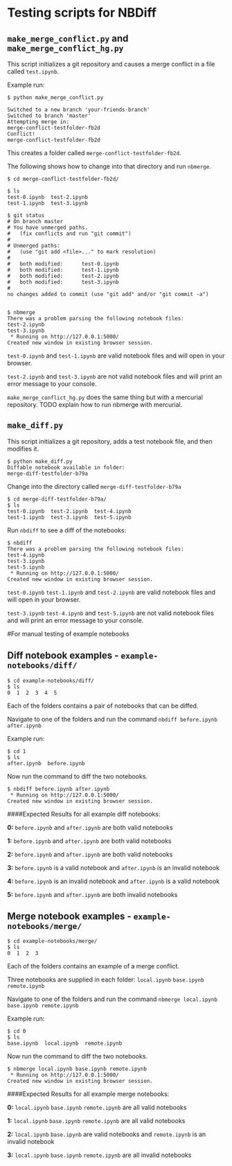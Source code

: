 # Testing scripts for NBDiff

## `make_merge_conflict.py` and `make_merge_conflict_hg.py`

This script initializes a git repository and causes a merge conflict in a file called `test.ipynb`.

Example run:

```
$ python make_merge_conflict.py

Switched to a new branch 'your-friends-branch'
Switched to branch 'master'
Attempting merge in:
merge-conflict-testfolder-fb2d
Conflict!
merge-conflict-testfolder-fb2d
```

This creates a folder called `merge-conflict-testfolder-fb2d`.

The following shows how to change into that directory and run `nbmerge`.

```
$ cd merge-conflict-testfolder-fb2d/

$ ls
test-0.ipynb  test-2.ipynb
test-1.ipynb  test-3.ipynb

$ git status
# On branch master
# You have unmerged paths.
#   (fix conflicts and run "git commit")
#
# Unmerged paths:
#   (use "git add <file>..." to mark resolution)
#
#	both modified:      test-0.ipynb
#	both modified:      test-1.ipynb
#	both modified:      test-2.ipynb
#	both modified:      test-3.ipynb
#
no changes added to commit (use "git add" and/or "git commit -a")


$ nbmerge
There was a problem parsing the following notebook files:
test-2.ipynb
test-3.ipynb
 * Running on http://127.0.0.1:5000/
Created new window in existing browser session.
```

`test-0.ipynb` and `test-1.ipynb` are valid notebook files and will open in your browser.

`test-2.ipynb` and `test-3.ipynb` are not valid notebook files and will print an error message to your console. 

`make_merge_conflict_hg.py` does the same thing but with a mercurial repository.
TODO explain how to run nbmerge with mercurial.

## `make_diff.py`

This script initializes a git repository, adds a test notebook file, and then modifies it.

```
$ python make_diff.py
Diffable notebook available in folder: 
merge-diff-testfolder-b79a
```

Change into the directory called `merge-diff-testfolder-b79a` 

```
$ cd merge-diff-testfolder-b79a/
$ ls
test-0.ipynb  test-2.ipynb  test-4.ipynb
test-1.ipynb  test-3.ipynb  test-5.ipynb
```

Run `nbdiff` to see a diff of the notebooks:

```
$ nbdiff
There was a problem parsing the following notebook files:
test-4.ipynb
test-3.ipynb
test-5.ipynb
 * Running on http://127.0.0.1:5000/
Created new window in existing browser session.
```

`test-0.ipynb` `test-1.ipynb` and `test-2.ipynb` are valid notebook files and will open in your browser.

`test-3.ipynb` `test-4.ipynb` and `test-5.ipynb` are not valid notebook files and will print an error message to your console. 

#For manual testing of example notebooks 

## Diff notebook examples - `example-notebooks/diff/`

```
$ cd example-notebooks/diff/
$ ls
0  1  2  3  4  5
```

Each of the folders contains a pair of notebooks that can be diffed.

Navigate to one of the folders and run the command `nbdiff before.ipynb after.ipynb`

Example run:

```
$ cd 1
$ ls
after.ipynb  before.ipynb
```
Now run the command to diff the two notebooks.

```
$ nbdiff before.ipynb after.ipynb 
 * Running on http://127.0.0.1:5000/
Created new window in existing browser session.
```

####Expected Results for all example diff notebooks:

**0:** `before.ipynb` and `after.ipynb` are both valid notebooks

**1:** `before.ipynb` and `after.ipynb` are both valid notebooks

**2:** `before.ipynb` and `after.ipynb` are both valid notebooks

**3:** `before.ipynb` is a valid notebook and `after.ipynb` is an invalid notebook

**4:** `before.ipynb` is an invalid notebook and `after.ipynb` is a valid notebook

**5:** `before.ipynb` and `after.ipynb` are both invalid notebooks


## Merge notebook examples - `example-notebooks/merge/`

```
$ cd example-notebooks/merge/
$ ls
0  1  2  3
```

Each of the folders contains an example of a merge conflict. 

Three notebooks are supplied in each folder: `local.ipynb` `base.ipynb` `remote.ipynb`

Navigate to one of the folders and run the command `nbmerge local.ipynb base.ipynb remote.ipynb`

Example run:

```
$ cd 0
$ ls
base.ipynb  local.ipynb  remote.ipynb
```
Now run the command to diff the two notebooks.

```
$ nbmerge local.ipynb base.ipynb remote.ipynb
 * Running on http://127.0.0.1:5000/
Created new window in existing browser session.
```

####Expected Results for all example merge notebooks:

**0:** `local.ipynb` `base.ipynb` `remote.ipynb` are all valid notebooks

**1:** `local.ipynb` `base.ipynb` `remote.ipynb` are all valid notebooks

**2:** `local.ipynb` `base.ipynb` are valid notebooks and `remote.ipynb` is an invalid notebook

**3:** `local.ipynb` `base.ipynb` `remote.ipynb` are all invalid notebooks




